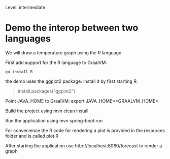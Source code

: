 Level: intermediate

# Demo the interop between two languages

We will draw a temperature graph using the R language.

First add support for the R language to GraalVM:

``gu install R``

the demo uses the ggplot2 package. Install it by first starting R.

>install.packages("ggplot2")


Point JAVA_HOME to GraalVM:
export JAVA_HOME=<GRAALVM_HOME>

Build the project using
mvn clean install

Run the application using
mvn spring-boot:run

For convenience the R code for rendering a plot is provided in the resources folder and is called plot.R

After starting the application use http://localhost:8080/forecast to render a graph





